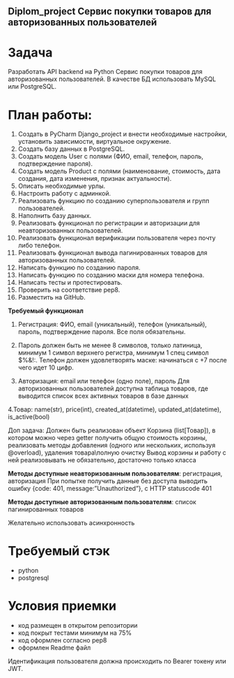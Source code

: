 ## Diplom_project Сервис покупки товаров для авторизованных пользователей

# Задача

Разработать API backend на Python Сервис покупки товаров для авторизованных пользователей. В качестве БД использовать MySQL или PostgreSQL. 

# План работы:

1. Создать в PyCharm Django_project и внести необходимые настройки, установить зависимости, виртуальное окружение.
2. Создать базу данных в PostgreSQL.
3. Создать модель User с полями (ФИО, email, телефон, пароль, подтверждение пароля).
4. Создать модель Product с полями (наименование, стоимость, дата создания, дата изменения, признак актуальности).
5. Описать необходимые урлы.
6. Настроить работу с админкой.
7. Реализовать функцию по созданию суперпользователя и групп пользователей.
8. Наполнить базу данных.
9. Реализовать функционал по регистрации и авторизации для неавторизованных пользователей.
10. Реализовать функционал верификации пользователя через почту либо телефон.
11. Реализовать функционал вывода пагинированных товаров для авторизованных пользователей.
12. Написать функцию по созданию пароля.
13. Написать функцию по созданию маски для номера телефона.
14. Написать тесты и протестировать.
15. Проверить на соответствие pep8.
16. Разместить на GitHub.

**Требуемый функционал**
1. Регистрация: ФИО, email (уникальный), телефон (уникальный), пароль, подтверждение пароля.
Все поля обязательны.

2. Пароль должен быть не менее 8 символов, только латиница, минимум 1 символ верхнего регистра, минимум 1 спец символ $%&!:. Телефон должен удовлетворять маске: начинаться с +7 после чего идет 10 цифр.

3. Авторизация: email или телефон (одно поле), пароль
Для авторизованных пользователей доступна таблица товаров, где выводится список всех активных товаров в базе данных

4.Товар: name(str), price(int), created_at(datetime), updated_at(datetime), is_active(bool)

Доп задача:
Должен быть реализован объект Корзина (list[Товар]), в котором можно через getter получить общую стоимость корзины, реализовать методы добавления (одного или нескольких, используя @overload), удаления товара\полную очистку
Вывод корзины и работу с ней реализовывать не обязательно, достаточно только класса

**Методы доступные неавторизованным пользователям**: регистрация, авторизация
При попытке получить данные без доступа выводить ошибку {code: 401, message:”Unauthorized”}, с HTTP statuscode 401

**Методы доступные авторизованным пользователям**: список пагинированных товаров

Желательно использовать асинхронность

# Требуемый стэк

- python
- postgresql

# Условия приемки

- код размещен в открытом репозитории
- код покрыт тестами минимум на 75%
- код оформлен согласно pep8
- оформлен Readme файл

Идентификация пользователя должна происходить по Bearer токену или JWT.
